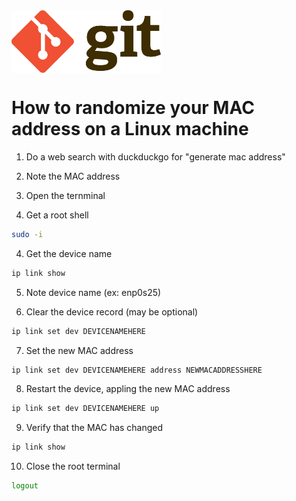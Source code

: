 <div >
    <img src="Git-Logo-2Color.png" align="center" height=100px>
</div>

# How to randomize your MAC address on a Linux machine
1. Do a web search with duckduckgo for "generate mac address"

2. Note the MAC address

2.  Open the ternminal

3. Get a root shell
```bash
sudo -i
```

4. Get the device name
```bash
ip link show
```

5. Note device name (ex: enp0s25)

6. Clear the device record (may be optional)
```bash
ip link set dev DEVICENAMEHERE
```

7. Set the new MAC address 
```bash
ip link set dev DEVICENAMEHERE address NEWMACADDRESSHERE
```

8. Restart the device, appling the new MAC address
```bash
ip link set dev DEVICENAMEHERE up
```

9. Verify that the MAC has changed
```bash
ip link show
```

10. Close the root terminal
```bash 
logout
```
